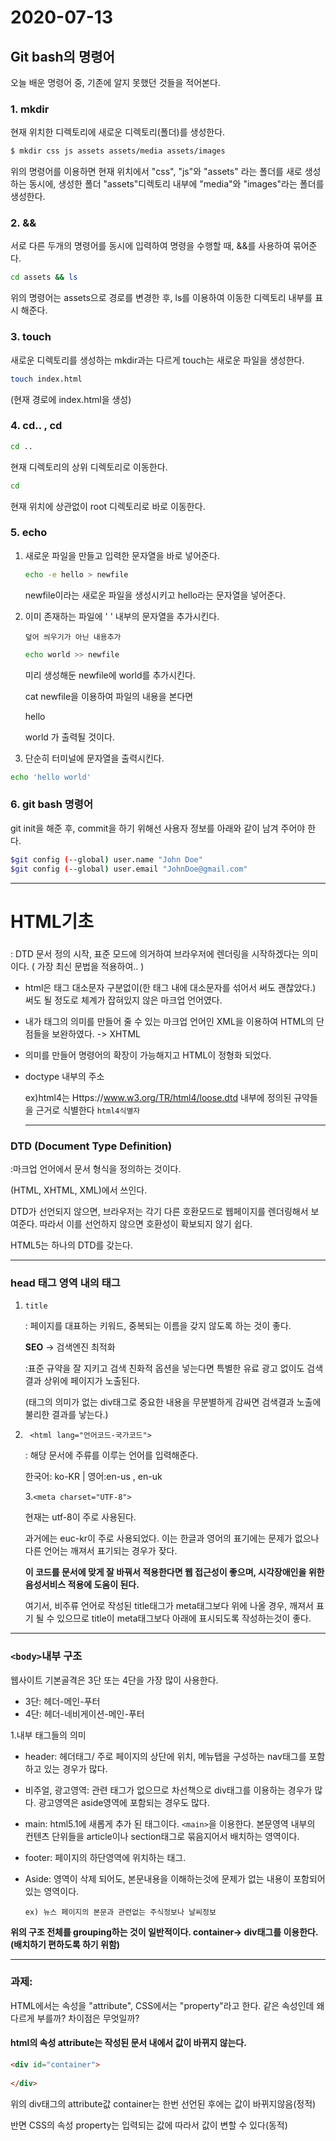 # 2020-07-13



## Git bash의 명령어 

오늘 배운 명령어 중, 기존에 알지 못했던 것들을 적어본다.

 ### 1. mkdir

현재 위치한 디렉토리에 새로운 디렉토리(폴더)를 생성한다.

```bash
$ mkdir css js assets assets/media assets/images
```

위의 명령어를 이용하면 현재 위치에서 "css", "js"와 "assets" 라는 폴더를 새로 생성하는 동시에, 생성한 폴더 "assets"디렉토리 내부에 "media"와 "images"라는 폴더를 생성한다.

### 2. &&

서로 다른 두개의 명령어를 동시에 입력하여 명령을 수행할 때, &&를 사용하여 묶어준다.

```bash
cd assets && ls
```

위의 명령어는 assets으로 경로를 변경한 후, ls를 이용하여 이동한 디렉토리 내부를 표시 해준다.



### 3. touch

새로운 디렉토리를 생성하는 mkdir과는 다르게 touch는 새로운 파일을 생성한다.

```bash
touch index.html
```

(현재 경로에 index.html을 생성)



### 4.  cd.. , cd 

```bash
cd ..
```

현재 디렉토리의 상위 디렉토리로 이동한다.



```bash
cd
```

현재 위치에 상관없이 root 디렉토리로 바로 이동한다.



### 5. echo

1. 새로운 파일을 만들고 입력한 문자열을 바로 넣어준다.

   ```bash
   echo -e hello > newfile
   ```

   newfile이라는 새로운 파일을 생성시키고 hello라는 문자열을 넣어준다.



2. 이미 존재하는 파일에 ' ' 내부의 문자열을 추가시킨다.

   `덮어 씌우기가 아닌 내용추가`

   ```bash
   echo world >> newfile
   ```

   미리 생성해둔 newfile에 world를 추가시킨다.

   cat newfile을 이용하여 파일의 내용을 본다면 

   hello

   world 가 출력될 것이다.

3.  단순히 터미널에 문자열을 출력시킨다.

   ```bash
   echo 'hello world'
   ```



### 6. git bash 명령어

git init을 해준 후, commit을 하기 위해선 사용자 정보를 아래와 같이 남겨 주어야 한다.

```bash
$git config (--global) user.name "John Doe"
$git config (--global) user.email "JohnDoe@gmail.com"
```



------



# HTML기초

### <!doctype html>

: DTD 문서 정의 시작, 표준 모드에 의거하여 브라우저에 렌더링을 시작하겠다는 의미이다. ( 가장 최신 문법을 적용하여.. )

* html은 태그 대소문자 구분없이(한 태그 내에 대소문자를 섞어서 써도 괜찮았다.) 써도 될 정도로 체계가 잡혀있지 않은 마크업 언어였다.

* 내가 태그의 의미를 만들어 줄 수 있는 마크업 언어인 XML을 이용하여 HTML의 단점들을 보완하였다. -> XHTML

* 의미를 만들어 명령어의 확장이 가능해지고 HTML이 정형화 되었다.

* doctype 내부의 주소

  ex)html4는 Https://www.w3.org/TR/html4/loose.dtd 내부에 정의된 규약들을  근거로 식별한다 `html4식별자`

  ------

  

### DTD (Document Type Definition)

:마크업 언어에서 문서 형식을 정의하는 것이다.

(HTML, XHTML, XML)에서 쓰인다.

DTD가 선언되지 않으면, 브라우저는 각기 다른 호환모드로 웹페이지를 렌더링해서 보여준다. 따라서 이를 선언하지 않으면 호환성이 확보되지 않기 쉽다.

HTML5는 하나의 DTD를 갖는다.

-------------

### head 태그 영역 내의 태그

1. `title`

   : 페이지를 대표하는 키워드, 중복되는 이름을 갖지 않도록 하는 것이 좋다.

   **SEO** -> 검색엔진 최적화

   :표준 규약을 잘 지키고 검색 친화적 옵션을 넣는다면 특별한 유료 광고 없이도 검색결과 상위에 페이지가 노출된다.

   (태그의 의미가 없는 div태그로 중요한 내용을 무분별하게 감싸면 검색결과 노출에 불리한 결과를 낳는다.)

2. ` <html lang="언어코드-국가코드">`

   : 해당 문서에 주류를 이루는 언어를 입력해준다. 

   한국어: ko-KR | 영어:en-us , en-uk

   

   3.`<meta charset="UTF-8">`

   현재는 utf-8이 주로 사용된다.

   과거에는 euc-kr이 주로 사용되었다. 이는 한글과 영어의 표기에는 문제가 없으나 다른 언어는 깨져서 표기되는 경우가 잦다.

   **이 코드를 문서에 맞게 잘 바꿔서 적용한다면 웹 접근성이 좋으며, 시각장애인을 위한 음성서비스 적용에 도움이 된다.**

   여기서,  비주류 언어로 작성된 title태그가 meta태그보다 위에 나올 경우, 깨져서 표기 될 수 있으므로 title이 meta태그보다 아래에 표시되도록 작성하는것이 좋다.

------------------

### `<body>`내부 구조

웹사이트 기본골격은 3단 또는 4단을 가장 많이 사용한다.

* 3단: 헤더-메인-푸터
* 4단: 헤더-네비게이션-메인-푸터



1.내부 태그들의 의미

* header: 헤더태그/ 주로 페이지의 상단에 위치, 메뉴탭을 구성하는 nav태그를 포함하고 있는 경우가 많다.

* 비주얼,  광고영역: 관련 태그가 없으므로 차선책으로 div태그를 이용하는 경우가 많다. 광고영역은 aside영역에 포함되는 경우도 많다.

* main: html5.1에 새롭게 추가 된 태그이다. `<main>`을 이용한다.  본문영역 내부의 컨텐츠 단위들을 article이나 section태그로 묶음지어서 배치하는 영역이다.

* footer: 페이지의 하단영역에 위치하는 태그. 

* Aside: 영역이 삭제 되어도, 본문내용을 이해하는것에 문제가 없는 내용이 포함되어 있는 영역이다.

  `ex) 뉴스 페이지의 본문과 관련없는 주식정보나 날씨정보`

  

**위의 구조 전체를 grouping하는 것이 일반적이다. container-> div태그를 이용한다. (배치하기 편하도록 하기 위함)**

--------------------------





### 과제:

HTML에서는 속성을 "attribute", CSS에서는 "property"라고 한다. 같은 속성인데 왜 다르게 부를까? 차이점은 무엇일까?

 #### html의 속성 attribute는 작성된 문서 내에서 값이 바뀌지 않는다.

```html
<div id="container">
    
</div>
```

위의 div태그의 attribute값 container는 한번 선언된 후에는 값이 바뀌지않음(정적)



반면 CSS의 속성 property는 입력되는 값에 따라서 값이 변할 수 있다(동적)

